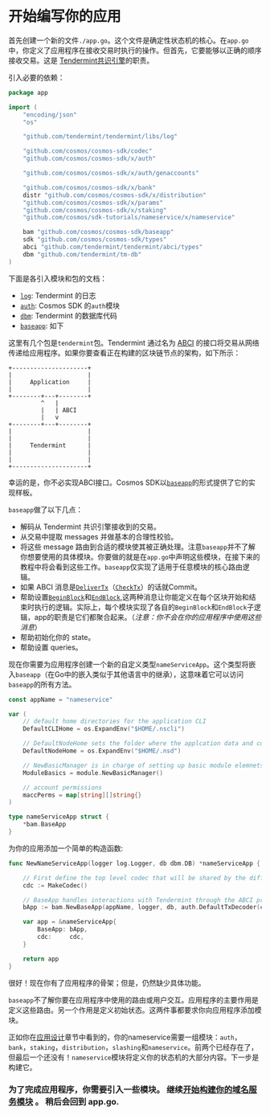 # 开始编写你的应用

首先创建一个新的文件`./app.go`。这个文件是确定性状态机的核心。在`app.go`中，你定义了应用程序在接收交易时执行的操作。但首先，它要能够以正确的顺序接收交易。这是 [Tendermint共识引擎](https://github.com/tendermint/tendermint)的职责。

引入必要的依赖：

```go
package app

import (
	"encoding/json"
	"os"

	"github.com/tendermint/tendermint/libs/log"

	"github.com/cosmos/cosmos-sdk/codec"
	"github.com/cosmos/cosmos-sdk/x/auth"

	"github.com/cosmos/cosmos-sdk/x/auth/genaccounts"

	"github.com/cosmos/cosmos-sdk/x/bank"
	distr "github.com/cosmos/cosmos-sdk/x/distribution"
	"github.com/cosmos/cosmos-sdk/x/params"
	"github.com/cosmos/cosmos-sdk/x/staking"
	"github.com/cosmos/sdk-tutorials/nameservice/x/nameservice"

	bam "github.com/cosmos/cosmos-sdk/baseapp"
	sdk "github.com/cosmos/cosmos-sdk/types"
	abci "github.com/tendermint/tendermint/abci/types"
	dbm "github.com/tendermint/tm-db"
)
```

下面是各引入模块和包的文档：

- [`log`](https://godoc.org/github.com/tendermint/tendermint/libs/log): Tendermint 的日志
- [`auth`](https://godoc.org/github.com/cosmos/cosmos-sdk/x/auth): Cosmos SDK 的`auth`模块
- [`dbm`](https://godoc.org/github.com/tendermint/tm-db): Tendermint 的数据库代码
- [`baseapp`](https://godoc.org/github.com/cosmos/cosmos-sdk/baseapp): 如下

这里有几个包是`tendermint`包。Tendermint 通过名为 [ABCI](https://github.com/tendermint/tendermint/tree/master/abci) 的接口将交易从网络传递给应用程序。如果你要查看正在构建的区块链节点的架构，如下所示：

```
+---------------------+
|                     |
|     Application     |
|                     |
+--------+---+--------+
         ^   |
         |   | ABCI
         |   v
+--------+---+--------+
|                     |
|                     |
|     Tendermint      |
|                     |
|                     |
+---------------------+
```

幸运的是，你不必实现ABCI接口。Cosmos SDK以[`baseapp`](https://godoc.org/github.com/cosmos/cosmos-sdk/baseapp)的形式提供了它的实现样板。

`baseapp`做了以下几点：

- 解码从 Tendermint 共识引擎接收到的交易。
- 从交易中提取 messages 并做基本的合理性校验。
- 将这些 message 路由到合适的模块使其被正确处理。注意`baseapp`并不了解你想要使用的具体模块。你要做的就是在`app.go`中声明这些模块，在接下来的教程中将会看到这些工作。`baseapp`仅实现了适用于任意模块的核心路由逻辑。
- 如果 ABCI 消息是[`DeliverTx`](https://tendermint.com/docs/spec/abci/abci.html#delivertx)（[`CheckTx`](https://tendermint.com/docs/spec/abci/abci.html#checktx)）的话就Commit。
- 帮助设置[`BeginBlock`](https://tendermint.com/docs/spec/abci/abci.html#beginblock)和[`EndBlock`](https://tendermint.com/docs/spec/abci/abci.html#endblock),这两种消息让你能定义在每个区块开始和结束时执行的逻辑。实际上，每个模块实现了各自的`BeginBlock`和`EndBlock`子逻辑，app的职责是它们都聚合起来。（_注意：你不会在你的应用程序中使用这些消息_）
- 帮助初始化你的 state。
- 帮助设置 queries。

现在你需要为应用程序创建一个新的自定义类型`nameServiceApp`。这个类型将嵌入`baseapp`（在Go中的嵌入类似于其他语言中的继承），这意味着它可以访问`baseapp`的所有方法。

```go
const appName = "nameservice"

var (
	// default home directories for the application CLI
	DefaultCLIHome = os.ExpandEnv("$HOME/.nscli")

	// DefaultNodeHome sets the folder where the applcation data and configuration will be stored
	DefaultNodeHome = os.ExpandEnv("$HOME/.nsd")

	// NewBasicManager is in charge of setting up basic module elemnets
	ModuleBasics = module.NewBasicManager()

	// account permissions
	maccPerms = map[string][]string{}
)

type nameServiceApp struct {
    *bam.BaseApp
}
```



为你的应用添加一个简单的构造函数:

```go
func NewNameServiceApp(logger log.Logger, db dbm.DB) *nameServiceApp {

    // First define the top level codec that will be shared by the different modules. Note: Codec will be explained later
    cdc := MakeCodec()

    // BaseApp handles interactions with Tendermint through the ABCI protocol
    bApp := bam.NewBaseApp(appName, logger, db, auth.DefaultTxDecoder(cdc))

    var app = &nameServiceApp{
        BaseApp: bApp,
        cdc:     cdc,
    }

    return app
}
```

很好！现在你有了应用程序的骨架；但是，仍然缺少具体功能。

`baseapp`不了解你要在应用程序中使用的路由或用户交互。应用程序的主要作用是定义这些路由。另一个作用是定义初始状态。这两件事都要求你向应用程序添加模块。

正如你在[应用设计](./01-app-design.md)章节中看到的，你的nameservice需要一组模块：`auth`，`bank`，`staking`，`distribution`，`slashing`和`nameservice`。前两个已经存在了，但最后一个还没有！`nameservice`模块将定义你的状态机的大部分内容。下一步是构建它。

### 为了完成应用程序，你需要引入一些模块。 继续[开始构建你的域名服务模块](./03-types.md) 。 稍后会回到 app.go.